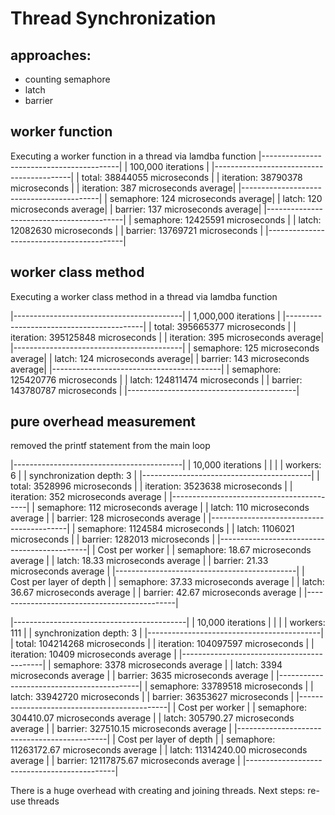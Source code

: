 # Thread Synchronization

## approaches:
* counting semaphore
* latch
* barrier

## worker function
Executing a worker function in a thread via lamdba function
|------------------------------------------|
| 100,000 iterations                       |
|------------------------------------------|
| total:      38844055 microseconds        |
| iteration:  38790378 microseconds        |
| iteration:       387 microseconds average|
|------------------------------------------|
| semaphore:       124 microseconds average|
| latch:           120 microseconds average|
| barrier:         137 microseconds average|
|------------------------------------------|
| semaphore:  12425591 microseconds        |
| latch:      12082630 microseconds        |
| barrier:    13769721 microseconds        |
|------------------------------------------|

## worker class method
Executing a worker class method in a thread via lamdba function

|------------------------------------------|
| 1,000,000 iterations                     |
|------------------------------------------|
| total:     395665377 microseconds        |
| iteration: 395125848 microseconds        |
| iteration:       395 microseconds average|
|------------------------------------------|
| semaphore:       125 microseconds average|
| latch:           124 microseconds average|
| barrier:         143 microseconds average|
|------------------------------------------|
| semaphore: 125420776 microseconds        |
| latch:     124811474 microseconds        |
| barrier:   143780787 microseconds        |
|------------------------------------------|


## pure overhead measurement
removed the printf statement from the main loop

|------------------------------------------|
| 10,000 iterations                        |
|                                          |
| workers:               6                 |
| synchronization depth: 3                 |
|------------------------------------------|
| total:     3528996 microseconds          |
| iteration: 3523638 microseconds          |
| iteration:     352 microseconds average  |
|------------------------------------------|
| semaphore:     112 microseconds average  |
| latch:         110 microseconds average  |
| barrier:       128 microseconds average  |
|------------------------------------------|
| semaphore: 1124584 microseconds          |
| latch:     1106021 microseconds          |
| barrier:   1282013 microseconds          |
|---------------------------------------------|
| Cost per worker                             |
| semaphore:       18.67 microseconds average |
| latch:           18.33 microseconds average |
| barrier:         21.33 microseconds average |
|---------------------------------------------|
| Cost per layer of depth                     |
| semaphore:       37.33 microseconds average |
| latch:           36.67 microseconds average |
| barrier:         42.67 microseconds average |
|---------------------------------------------|


|-------------------------------------------|
| 10,000 iterations                         |
|                                           |
| workers:               111                |
| synchronization depth: 3                  |
|-------------------------------------------|
| total:     104214268 microseconds         |
| iteration: 104097597 microseconds         |
| iteration:     10409 microseconds average |
|-------------------------------------------|
| semaphore:     3378 microseconds average  |
| latch:         3394 microseconds average  |
| barrier:       3635 microseconds average  |
|-------------------------------------------|
| semaphore: 33789518 microseconds          |
| latch:     33942720 microseconds          |
| barrier:   36353627 microseconds          |
|---------------------------------------------|
| Cost per worker                             |
| semaphore:   304410.07 microseconds average |
| latch:       305790.27 microseconds average |
| barrier:     327510.15 microseconds average |
|---------------------------------------------|
| Cost per layer of depth                     |
| semaphore: 11263172.67 microseconds average |
| latch:     11314240.00 microseconds average |
| barrier:   12117875.67 microseconds average |
|---------------------------------------------|

There is a huge overhead with creating and joining threads.
Next steps: re-use threads






